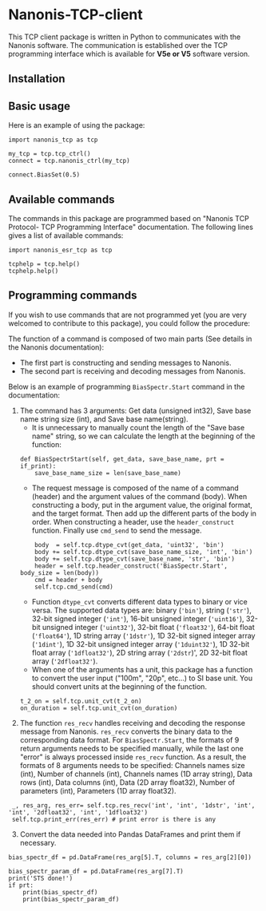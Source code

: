 # Nanonis-TCP-client
This TCP client package is written in Python to communicates with the Nanonis software. The communication is established over the TCP programming interface which is available for **V5e or V5** software version. 

## Installation

## Basic usage

Here is an example of using the package:

```
import nanonis_tcp as tcp

my_tcp = tcp.tcp_ctrl()
connect = tcp.nanonis_ctrl(my_tcp)

connect.BiasSet(0.5) 
```

## Available commands
The commands in this package are programmed based on "Nanonis TCP Protocol-
TCP Programming Interface" documentation. The following lines gives a list of available commands:
```
import nanonis_esr_tcp as tcp

tcphelp = tcp.help()
tcphelp.help()
```

## Programming commands
If you wish to use commands that are not programmed yet (you are very welcomed to contribute to this package), you could follow the procedure:

The function of a command is composed of two main parts (See details in the Nanonis documentation):
* The first part is constructing and sending messages to Nanonis. 
* The second part is receiving and decoding messages from Nanonis.

Below is an example of programming `BiasSpectr.Start` command in the documentation:

1. The command has 3 arguments: Get data (unsigned int32), Save base name string size (int), and Save base name(string). 
    * It is unnecessary to manually count the length of the "Save base name" string, so we can calculate the length at the beginning of the function:
    ```
    def BiasSpectrStart(self, get_data, save_base_name, prt = if_print):
        save_base_name_size = len(save_base_name)
    ```
    * The request message is composed of the name of a command (header) and the argument values of the command (body). When constructing a body, put in the argument value, the original format, and the target format. Then add up the different parts of the body in order. When constructing a header, use the `header_construct` function. Finally use `cmd_send` to send the message.
    ```
        body  = self.tcp.dtype_cvt(get_data, 'uint32', 'bin')
        body += self.tcp.dtype_cvt(save_base_name_size, 'int', 'bin')
        body += self.tcp.dtype_cvt(save_base_name, 'str', 'bin')
        header = self.tcp.header_construct('BiasSpectr.Start', body_size = len(body))
        cmd = header + body
        self.tcp.cmd_send(cmd)
    ```
    * Function `dtype_cvt` converts different data types to binary or vice versa. The supported data types are: binary (`'bin'`), string (`'str'`), 32-bit signed integer (`'int'`), 16-bit unsigned integer (`'uint16'`), 32-bit unsigned integer (`'uint32'`), 32-bit float (`'float32'`), 64-bit float (`'float64'`), 1D string array (`'1dstr'`), 1D 32-bit signed integer array (`'1dint'`), 1D 32-bit unsigned integer array (`'1duint32'`), 1D 32-bit float array (`'1dfloat32'`), 2D string array (`'2dstr`)', 2D 32-bit float array (`'2dfloat32'`). 
    * When one of the arguments has a unit, this package has a function to convert the user input ("100m", "20p", etc...) to SI base unit. You should convert units at the beginning of the function. 
    ```
    t_2_on = self.tcp.unit_cvt(t_2_on)
    on_duration = self.tcp.unit_cvt(on_duration)
    ```
2. The function `res_recv` handles receiving and decoding the response message from Nanonis. `res_recv` converts the binary data to the corresponding data format. For `BiasSpectr.Start`, the formats of 9 return arguments needs to be specified manually, while the last one "error" is always processed inside `res_recv` function. As a result, the formats of 8 arguments needs to be specified: Channels names size (int), Number of channels (int), Channels names (1D array string), Data rows (int), Data columns (int), Data (2D array float32), Number of parameters (int), Parameters (1D array float32). 
```
 _, res_arg, res_err= self.tcp.res_recv('int', 'int', '1dstr', 'int', 'int', '2dfloat32', 'int', '1dfloat32')
 self.tcp.print_err(res_err) # print error is there is any 
```

3. Convert the data needed into Pandas DataFrames and print them if necessary. 
```
bias_spectr_df = pd.DataFrame(res_arg[5].T, columns = res_arg[2][0])

bias_spectr_param_df = pd.DataFrame(res_arg[7].T)
print('STS done!')
if prt: 
    print(bias_spectr_df)
    print(bias_spectr_param_df)
```
